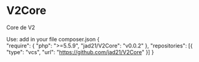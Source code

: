 # V2Core
Core de V2

Use:
add in your file composer.json
{  
  "require": {
    "php": ">=5.5.9",
    "jad21/V2Core": "v0.0.2"
  },
  "repositories": [{
    "type": "vcs",
    "url": "https://github.com/jad21/V2Core"
  }]
}
